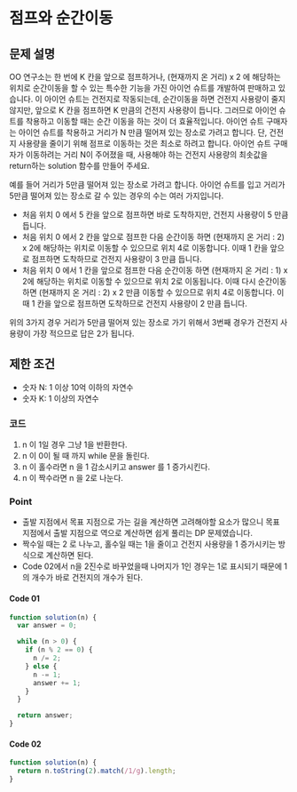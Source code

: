 # 점프와 순간이동

## 문제 설명

OO 연구소는 한 번에 K 칸을 앞으로 점프하거나, (현재까지 온 거리) x 2 에 해당하는 위치로 순간이동을 할 수 있는 특수한 기능을 가진 아이언 슈트를 개발하여 판매하고 있습니다. 이 아이언 슈트는 건전지로 작동되는데, 순간이동을 하면 건전지 사용량이 줄지 않지만, 앞으로 K 칸을 점프하면 K 만큼의 건전지 사용량이 듭니다. 그러므로 아이언 슈트를 착용하고 이동할 때는 순간 이동을 하는 것이 더 효율적입니다. 아이언 슈트 구매자는 아이언 슈트를 착용하고 거리가 N 만큼 떨어져 있는 장소로 가려고 합니다. 단, 건전지 사용량을 줄이기 위해 점프로 이동하는 것은 최소로 하려고 합니다. 아이언 슈트 구매자가 이동하려는 거리 N이 주어졌을 때, 사용해야 하는 건전지 사용량의 최솟값을 return하는 solution 함수를 만들어 주세요.

예를 들어 거리가 5만큼 떨어져 있는 장소로 가려고 합니다.
아이언 슈트를 입고 거리가 5만큼 떨어져 있는 장소로 갈 수 있는 경우의 수는 여러 가지입니다.

- 처음 위치 0 에서 5 칸을 앞으로 점프하면 바로 도착하지만, 건전지 사용량이 5 만큼 듭니다.
- 처음 위치 0 에서 2 칸을 앞으로 점프한 다음 순간이동 하면 (현재까지 온 거리 : 2) x 2에 해당하는 위치로 이동할 수 있으므로 위치 4로 이동합니다. 이때 1 칸을 앞으로 점프하면 도착하므로 건전지 사용량이 3 만큼 듭니다.
- 처음 위치 0 에서 1 칸을 앞으로 점프한 다음 순간이동 하면 (현재까지 온 거리 : 1) x 2에 해당하는 위치로 이동할 수 있으므로 위치 2로 이동됩니다. 이때 다시 순간이동 하면 (현재까지 온 거리 : 2) x 2 만큼 이동할 수 있으므로 위치 4로 이동합니다. 이때 1 칸을 앞으로 점프하면 도착하므로 건전지 사용량이 2 만큼 듭니다.

위의 3가지 경우 거리가 5만큼 떨어져 있는 장소로 가기 위해서 3번째 경우가 건전지 사용량이 가장 적으므로 답은 2가 됩니다.

## 제한 조건

- 숫자 N: 1 이상 10억 이하의 자연수
- 숫자 K: 1 이상의 자연수

### 코드

1. n 이 1일 경우 그냥 1을 반환한다.
2. n 이 0이 될 때 까지 while 문을 돌린다.
3. n 이 홀수라면 n 을 1 감소시키고 answer 를 1 증가시킨다.
4. n 이 짝수라면 n 을 2로 나눈다.

### Point

- 출발 지점에서 목표 지점으로 가는 길을 계산하면 고려해야할 요소가 많으니 목표 지점에서 출발 지점으로 역으로 계산하면 쉽게 풀리는 DP 문제였습니다.
- 짝수일 때는 2 로 나누고, 홀수일 때는 1을 줄이고 건전지 사용량을 1 증가시키는 방식으로 계산하면 된다.
- Code 02에서 n을 2진수로 바꾸었을때 나머지가 1인 경우는 1로 표시되기 때문에 1의 개수가 바로 건전지의 개수가 된다.

#### Code 01

```js
function solution(n) {
  var answer = 0;

  while (n > 0) {
    if (n % 2 == 0) {
      n /= 2;
    } else {
      n -= 1;
      answer += 1;
    }
  }

  return answer;
}
```

#### Code 02

```js
function solution(n) {
  return n.toString(2).match(/1/g).length;
}
```
